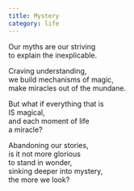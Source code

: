 ```yaml
---
title: Mystery
category: life
---
```


Our myths are our striving  
to explain the inexplicable.   
  
Craving understanding,  
we build mechanisms of magic,  
make miracles out of the mundane.  
  
But what if everything that is  
IS magical,   
and each moment of life  
a miracle?  
  
Abandoning our stories,  
is it not more glorious  
to stand in wonder,  
sinking deeper into mystery,  
the more we look?  
